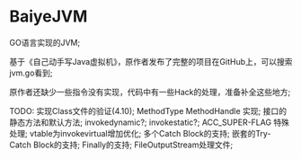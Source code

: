 # BaiyeJVM

GO语言实现的JVM;

基于《自己动手写Java虚拟机》，原作者发布了完整的项目在GitHub上，可以搜索jvm.go看到;

原作者还缺少一些指令没有实现，代码中有一些Hack的处理，准备补全这些地方;

TODO:
实现Class文件的验证(4.10);
MethodType MethodHandle 实现;
接口的静态方法和默认方法;
invokedynamic?;
invokestatic?;
ACC_SUPER-FLAG 特殊处理;
vtable为invokevirtual增加优化;
多个Catch Block的支持;
嵌套的Try-Catch Block的支持;
Finally的支持;
FileOutputStream处理文件;
